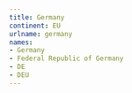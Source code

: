 ```yaml
---
title: Germany
continent: EU
urlname: germany
names:
- Germany
- Federal Republic of Germany
- DE
- DEU
---
```


